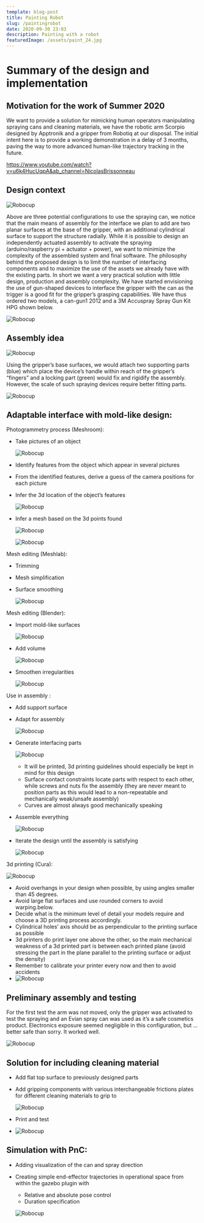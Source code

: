 ```yaml
---
template: blog-post
title: Painting Robot
slug: /paintingrobot
date: 2020-09-30 23:03
description: Painting with a robot
featuredImage: /assets/paint_24.jpg
---
```

<!--StartFragment-->

# Summary of the design and implementation

## Motivation for the work of Summer 2020

We want to provide a solution for mimicking human operators manipulating spraying cans and cleaning materials, we have the robotic arm Scorpio designed by Apptronik and a gripper from Robotiq at our disposal. The initial intent here is to provide a working demonstration in a delay of 3 months, paving the way to more advanced human-like trajectory tracking in the future.

![](<>)<https://www.youtube.com/watch?v=u6k4HucUqpA&ab_channel=NicolasBrissonneau>

## Design context

![Robocup](https://nicolas-robotics-portfolio.netlify.app/static/b7cb6185bd1635749b589c5efcb89e7d/5bd38/paint_2.jpg)

Above are three potential configurations to use the spraying can, we notice that the main means of assembly for the interface we plan to add are two planar surfaces at the base of the gripper, with an additional cylindrical surface to support the structure radially. While it is possible to design an independently actuated assembly to activate the spraying (arduino/raspberry pi + actuator + power), we want to minimize the complexity of the assembled system and final software. The philosophy behind the proposed design is to limit the number of interfacing components and to maximize the use of the assets we already have with the existing parts. In short we want a very practical solution with little design, production and assembly complexity. We have started envisioning the use of gun-shaped devices to interface the gripper with the can as the trigger is a good fit for the gripper’s grasping capabilities. We have thus ordered two models, a can-gun1 2012 and a 3M Accuspray Spray Gun Kit HPG shown below.

![Robocup](https://nicolas-robotics-portfolio.netlify.app/static/d04fc8b3f6eb3141fc200ed575badffc/1cea9/paint_3.jpg)

## Assembly idea

![Robocup](https://nicolas-robotics-portfolio.netlify.app/static/154356680dcd7fc81e1e97e4cfc74fb4/53be6/paint_4.jpg)

Using the gripper’s base surfaces, we would attach two supporting parts (blue) which place the device’s handle within reach of the gripper’s “fingers” and a locking part (green) would fix and rigidify the assembly. However, the scale of such spraying devices require better fitting parts.

![Robocup](https://nicolas-robotics-portfolio.netlify.app/static/03d639cb5333e62987987dc032741bf2/cb6b8/paint_5.jpg)

## Adaptable interface with mold-like design:

Photogrammetry process (Meshroom):

* Take pictures of an object

  ![Robocup](https://nicolas-robotics-portfolio.netlify.app/static/1dbafd7ac846fc121819f873a7703353/04c10/paint_6.jpg)
* Identify features from the object which appear in several pictures
* From the identified features, derive a guess of the camera positions for each picture
* Infer the 3d location of the object’s features

  ![Robocup](https://nicolas-robotics-portfolio.netlify.app/static/ff3322708b9885bced9194335ce626a7/8bff5/paint_7.jpg)
* Infer a mesh based on the 3d points found

  ![Robocup](https://nicolas-robotics-portfolio.netlify.app/static/f9f0f5e1c6802181b40fbe344795ea40/78241/paint_8.jpg)

  ![Robocup](https://nicolas-robotics-portfolio.netlify.app/static/106d8f66cc1fb5e8d32fe193029a44bb/838b2/paint_9.jpg)

Mesh editing (Meshlab):

* Trimming
* Mesh simplification
* Surface smoothing

  ![Robocup](https://nicolas-robotics-portfolio.netlify.app/static/def3d0b535de584be75ac0a807c2a2ad/bbbfa/paint_10.jpg)

Mesh editing (Blender):

* Import mold-like surfaces

  ![Robocup](https://nicolas-robotics-portfolio.netlify.app/static/f55ec87c8be234c69944c28365f3056b/ba340/paint_11.jpg)
* Add volume

  ![Robocup](https://nicolas-robotics-portfolio.netlify.app/static/485f9b564d2bdadfbc5b9f94b3f3e06f/0526e/paint_12.jpg)
* Smoothen irregularities

  ![Robocup](https://nicolas-robotics-portfolio.netlify.app/static/c819fa6a36ab460486a2433bdacc0812/fcd63/paint_13.jpg)

Use in assembly​ :

* Add support surface
* Adapt for assembly

  ![Robocup](https://nicolas-robotics-portfolio.netlify.app/static/fd36606b3f30190a8189a83f40f84aaa/61495/paint_14.jpg)
* Generate interfacing parts

  ![Robocup](https://nicolas-robotics-portfolio.netlify.app/static/a9b82ccf89f8fc6b6db85401325faf9a/bcd3f/paint_15.jpg)

  * It will be printed, 3d printing guidelines should especially be kept in mind for this design
  * Surface contact constraints locate parts with respect to each other, while screws and nuts fix the assembly (they are never meant to position parts as this would lead to a non-repeatable and mechanically weak/unsafe assembly)
  * Curves are almost always good mechanically speaking
* Assemble everything

  ![Robocup](https://nicolas-robotics-portfolio.netlify.app/static/c55dfd37a91e5f4183ef30bf4bc1b5a8/68632/paint_16.jpg)
* Iterate the design until the assembly is satisfying

  ![Robocup](https://nicolas-robotics-portfolio.netlify.app/static/ef67bea5a99ea127a94e8df36aff46a9/d6b50/paint_17.jpg)

3d printing (Cura):

![Robocup](https://nicolas-robotics-portfolio.netlify.app/static/bad2867cd90fc9278e90df808a1fff5f/d9c0a/paint_18.jpg)

* Avoid overhangs in your design when possible, by using angles smaller than 45 degrees.
* Avoid large flat surfaces and use rounded corners to avoid warping.below.
* Decide what is the minimum level of detail your models require and choose a 3D printing process accordingly.
* Cylindrical holes’ axis should be as perpendicular to the printing surface as possible
* 3d printers do print layer one above the other, so the main mechanical weakness of a 3d printed part is between each printed plane (avoid stressing the part in the plane parallel to the printing surface or adjust the density)
* Remember to calibrate your printer every now and then to avoid accidents
* ![Robocup](https://nicolas-robotics-portfolio.netlify.app/static/28e49b90acd2c34f67a0437ec66ea6d6/6515c/paint_19.jpg)

## Preliminary assembly and testing

For the first test the arm was not moved, only the gripper was activated to test the spraying and an Evian spray can was used as it’s a safe cosmetics product. Electronics exposure seemed negligible in this configuration, but ... better safe than sorry. It worked well.

![Robocup](https://nicolas-robotics-portfolio.netlify.app/static/a6c8a417d69aaf7ebd71a64b21f2418d/c58b0/paint_20.jpg)

## Solution for including cleaning material

* Add flat top surface to previously designed parts
* Add gripping components with various interchangeable frictions plates for different cleaning materials to grip to

  ![Robocup](https://nicolas-robotics-portfolio.netlify.app/static/23d74658761bab990a8555e1740ae3e5/939e2/paint_22.jpg)
* Print and test


* ![Robocup](https://nicolas-robotics-portfolio.netlify.app/static/0e755341ed716824b72d933c0fc4fc13/cffaf/paint_23.jpg)

## Simulation with PnC:

* Adding visualization of the can and spray direction
* Creating simple end-effector trajectories in operational space from within the gazebo plugin with

  * Relative and absolute pose control
  * Duration specification

  ![Robocup](https://nicolas-robotics-portfolio.netlify.app/static/8e62dcad43f5143824c343ba8e7477ed/2b0f9/paint_24.jpg)



<!--EndFragment-->
